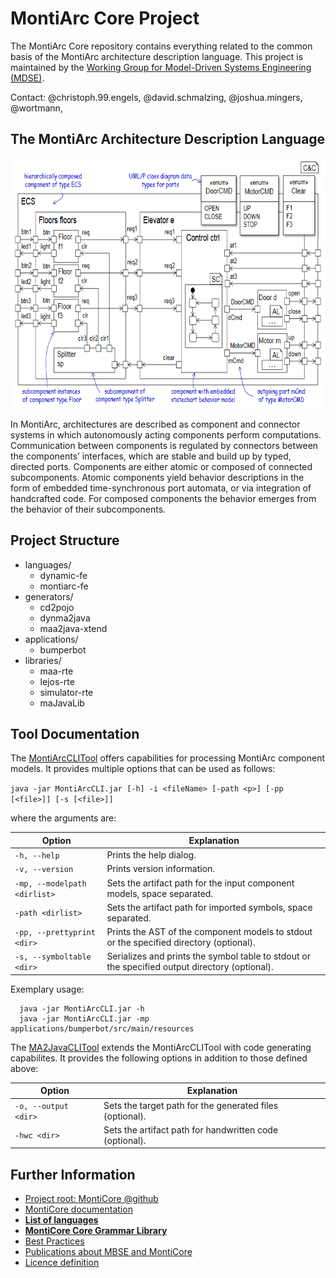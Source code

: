 <!-- (c) https://github.com/MontiCore/monticore -->
# MontiArc Core Project

The MontiArc Core repository contains everything related to the common basis of the MontiArc architecture description language. This project is maintained by the [Working Group for Model-Driven Systems Engineering (MDSE)][mdse].

Contact: @christoph.99.engels, @david.schmalzing, @joshua.mingers, @wortmann, 

[se-rwth]: http://www.se-rwth.de
[mdse]:http://www.se-rwth.de/teams/mdse/

## The MontiArc Architecture Description Language

<img src="pics/elevatorExample.PNG" alt="drawing" height="400px"/>

In MontiArc, architectures are described as component and connector systems in which autonomously acting components perform computations. Communication between components is regulated by connectors between the components’ interfaces, which are stable and build up by typed, directed ports. Components are either atomic or composed of connected subcomponents. Atomic components yield behavior descriptions in the form of embedded time-synchronous port automata, or via integration of handcrafted code. For composed components the behavior emerges from the behavior of their subcomponents. 

## Project Structure

* languages/
  * dynamic-fe
  * montiarc-fe
* generators/
    * cd2pojo
    * dynma2java
    * maa2java-xtend
* applications/
    * bumperbot  
* libraries/
    * maa-rte
    * lejos-rte
    * simulator-rte
    * maJavaLib

## Tool Documentation

The [MontiArcCLITool](languages/montiarc-fe/src/main/java/montiarc/cli/MontiArcCLI.java) offers capabilities for processing MontiArc component models.
It provides multiple options that can be used as follows:

`java -jar MontiArcCLI.jar [-h] -i <fileName> [-path <p>] [-pp [<file>]] [-s [<file>]]`

where the arguments are:

| Option                            | Explanation |
| ------                            | ------ |
| `-h, --help`                      | Prints the help dialog. |
| `-v, --version`                   | Prints version information. |
| `-mp, --modelpath <dirlist>`      | Sets the artifact path for the input component models, space separated. |
| `-path <dirlist>`                 | Sets the artifact path for imported symbols, space separated. |
| `-pp, --prettyprint <dir>`        | Prints the AST of the component models to stdout or the specified directory (optional). |
| `-s, --symboltable <dir>`         | Serializes and prints the symbol table to stdout or the specified output directory (optional). |

Exemplary usage:

```
  java -jar MontiArcCLI.jar -h
  java -jar MontiArcCLI.jar -mp applications/bumperbot/src/main/resources
``` 

The [MA2JavaCLITool](generators/ma2java/src/main/java/montiarc/generator/MontiArcCLI.java) extends the MontiArcCLITool with code generating capabilites. It provides the following options in addition to those defined above:

| Option                            | Explanation |
| ------                            | ------ |
| `-o, --output <dir>`              | Sets the target path for the generated files (optional). |
| `-hwc <dir>`                      | Sets the artifact path for handwritten code (optional). |

## Further Information

* [Project root: MontiCore @github](https://github.com/MontiCore/monticore)
* [MontiCore documentation](http://www.monticore.de/)
* [**List of languages**](https://github.com/MontiCore/monticore/blob/dev/docs/Languages.md)
* [**MontiCore Core Grammar Library**](https://github.com/MontiCore/monticore/blob/dev/monticore-grammar/src/main/grammars/de/monticore/Grammars.md)
* [Best Practices](https://github.com/MontiCore/monticore/blob/dev/docs/BestPractices.md)
* [Publications about MBSE and MontiCore](https://www.se-rwth.de/publications/)
* [Licence definition](https://github.com/MontiCore/monticore/blob/master/00.org/Licenses/LICENSE-MONTICORE-3-LEVEL.md)

